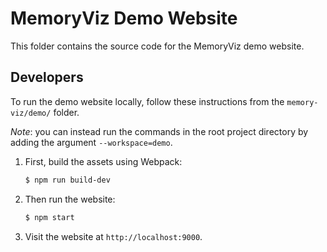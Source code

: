 # MemoryViz Demo Website

This folder contains the source code for the MemoryViz demo website.

## Developers

To run the demo website locally, follow these instructions from the `memory-viz/demo/` folder.

_Note_: you can instead run the commands in the root project directory by adding the argument `--workspace=demo`.

1. First, build the assets using Webpack:

    ```bash
    $ npm run build-dev
    ```

2. Then run the website:

    ```bash
    $ npm start
    ```

3. Visit the website at `http://localhost:9000`.
